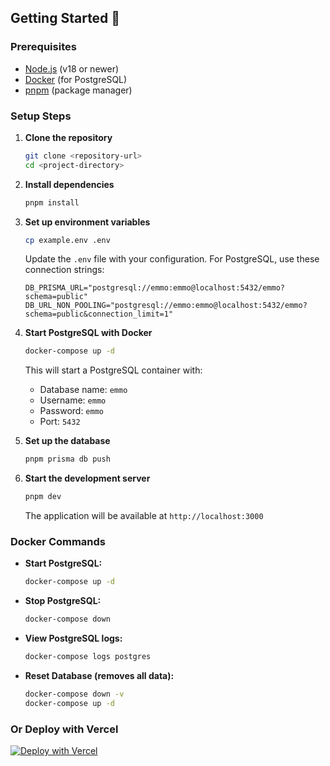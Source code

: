 

## Getting Started 🚀

### Prerequisites

- [Node.js](https://nodejs.org/) (v18 or newer)
- [Docker](https://www.docker.com/) (for PostgreSQL)
- [pnpm](https://pnpm.io/) (package manager)

### Setup Steps

1. **Clone the repository**
   ```bash
   git clone <repository-url>
   cd <project-directory>
   ```

2. **Install dependencies**
   ```bash
   pnpm install
   ```

3. **Set up environment variables**
   ```bash
   cp example.env .env
   ```
   Update the `.env` file with your configuration. For PostgreSQL, use these connection strings:
   ```env
   DB_PRISMA_URL="postgresql://emmo:emmo@localhost:5432/emmo?schema=public"
   DB_URL_NON_POOLING="postgresql://emmo:emmo@localhost:5432/emmo?schema=public&connection_limit=1"
   ```

4. **Start PostgreSQL with Docker**
   ```bash
   docker-compose up -d
   ```
   This will start a PostgreSQL container with:
   - Database name: `emmo`
   - Username: `emmo`
   - Password: `emmo`
   - Port: `5432`

5. **Set up the database**
   ```bash
   pnpm prisma db push
   ```

6. **Start the development server**
   ```bash
   pnpm dev
   ```
   The application will be available at `http://localhost:3000`

### Docker Commands

- **Start PostgreSQL:**
  ```bash
  docker-compose up -d
  ```

- **Stop PostgreSQL:**
  ```bash
  docker-compose down
  ```

- **View PostgreSQL logs:**
  ```bash
  docker-compose logs postgres
  ```

- **Reset Database (removes all data):**
  ```bash
  docker-compose down -v
  docker-compose up -d
  ```

### Or Deploy with Vercel

[![Deploy with Vercel](https://vercel.com/button)](https://vercel.com/new/clone?repository-url=https%3A%2F%2Fgithub.com%2Fmoinulmoin%2Fchadnext&env=DB_PRISMA_URL,DB_URL_NON_POOLING,GITHUB_CLIENT_ID,GITHUB_CLIENT_SECRET,NEXTAUTH_SECRET,NEXT_PUBLIC_APP_URL,RESEND_API_KEY,UPLOADTHING_SECRET,UPLOADTHING_APP_ID,UPLOADTHING_URL)

